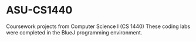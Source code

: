 # ASU-CS1440
Coursework projects from Computer Science I (CS 1440)
These coding labs were completed in the BlueJ programming environment.
